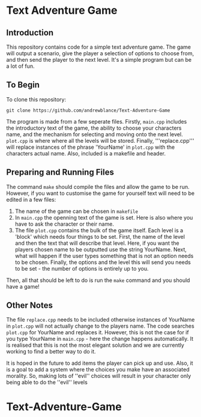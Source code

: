 # Text Adventure Game

## Introduction
This repository contains code for a simple text adventure game. The game will output a scenario, give the player a selection of options to choose from, and then send the player to the next level. It's a simple program but can be a lot of fun. 

## To Begin
To clone this repository:
```
git clone https://github.com/andrewblance/Text-Adventure-Game
```

The program is made from a few seperate files. Firstly, ```main.cpp``` includes the introductory text of the game, the ability to choose your characters name, and the mechanism for selecting and moving onto the next level. ```plot.cpp``` is where where all the levels will be stored. Finally, '''replace.cpp''' will replace instances of the phrase 'YourName' in ```plot.cpp``` with the characters actual name. Also, included is a makefile and header.

## Preparing and Running Files
The command ```make``` should compile the files and allow the game to be run. However, if you want to customise the game for yourself text will need to be edited in a few files:
1. The name of the game can be chosen in ```makefile```
2. In ```main.cpp``` the openning text of the game is set. Here is also where you have to ask the character or their name.
3. The file ```plot.cpp``` contains the bulk of the game itself. Each level is a 'block' which needs four things to be set. First, the name of the level and then the text that will describe that level. Here, if you want the players chosen name to be outputted use the string YourName. Next, what will happen if the user types something that is not an option needs to be chosen. Finally, the options and the level this will send you needs to be set - the number of options is entirely up to you.

Then, all that should be left to do is run the ```make``` command and you should have a game!

## Other Notes
The file ```replace.cpp``` needs to be included otherwise instances of YourName in ```plot.cpp``` will not actually change to the players name. The code searches ```plot.cpp``` for YourName and replaces it. However, this is not the case for if you type YourName in ```main.cpp``` - here the change happens automatically. It is realised that this is not the most elegant solution and we are currently working to find a better way to do it.

It is hoped in the future to add items the player can pick up and use. Also, it is a goal to add a system where the choices you make have an associated morality. So, making lots of ''evil'' choices will result in your character only being able to do the ''evil'' levels 
# Text-Adventure-Game

